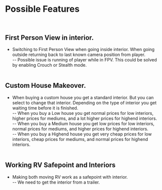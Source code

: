 # Possible Features<br><br>
## First Person View in interior.<br>
- Switching to First Person View when going inside interior. When going outside returning back to last known camera position from player.<br>
-- Possible issue is running of player while in FPV. This could be solved by enabling Crouch or Stealth mode.<br><br>

## Custom House Makeover.<br>
- When buying a custom house you get a standard interior. But you can select to change that interior. Depending on the type of interior you get waiting time before it is finished.<br>
-- When you buy a Low house you get normal prices for low interiors, higher prices for mediums, and a lot higher prices for highend interiors.<br>
-- When you buy a Medium house you get low prices for low interiors, normal prices for mediums, and higher prices for highend interiors.<br>
-- When you buy a Highend house you get very cheap prices for low interiors, cheap prices for mediums, and normal prices for highend interiors.<br><br>

## Working RV Safepoint and Interiors<br>
- Making both moving RV work as a safepoint with interior.<br>
-- We need to get the interior from a trailer.<br><br>
